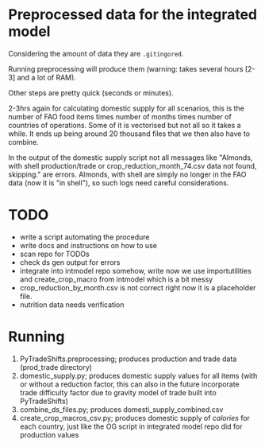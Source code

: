 # Preprocessed data for the integrated model

Considering the amount of data they are ```.gitingored```. 

Running preprocessing will produce them (warning: takes several hours [2-3] and a lot of RAM).

Other steps are pretty quick (seconds or minutes).

2-3hrs again for calculating domestic supply for all scenarios, this is the number of FAO food items times number of months times number of countries of operations.
Some of it is vectorised but not all so it takes a while.
It ends up being around 20 thousand files that we then also have to combine.

In the output of the domestic supply script not all messages like "Almonds, with shell production/trade or crop_reduction_month_74.csv data not found, skipping." are errors. Almonds, with shell are simply no longer in the FAO data (now it is "in shell"), so such logs need careful considerations.

# TODO
- write a script automating the procedure
- write docs and instructions on how to use
- scan repo for TODOs
- check ds gen output for errors
- integrate into intmodel repo somehow, write now we use importutilities and create_crop_macro from intmodel which is a bit messy
- crop_reduction_by_month.csv is not correct right now it is a placeholder file.
- nutrition data needs verification

# Running

1. PyTradeShifts.preprocessing; produces production and trade data (prod_trade directory)
2. domestic_supply.py; produces domestic supply values for all items (with or without a reduction factor, this can also in the future incorporate trade difficulty factor due to gravity model of trade built into PyTradeShifts)
3. combine_ds_files.py; produces domesti_supply_combined.csv
4. create_crop_macros_csv.py; produces domestic supply of *calories* for each country, just like the OG script in integrated model repo did for production values